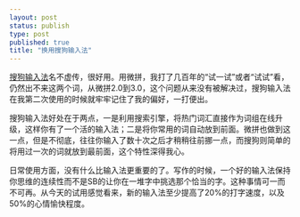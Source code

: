```yaml
--- 
layout: post
status: publish
type: post
published: true
title: "换用搜狗输入法"
---
```

<a href="http://www.sogou.com/pinyin/">搜狗输入法</a>名不虚传，很好用。用微拼，我打了几百年的“试一试”或者“试试”看，仍然出不来这两个词，从微拼2.0到3.0，这个问题从来没有被解决过，搜狗输入法在我第二次使用的时候就牢牢记住了我的偏好，一打便出。

搜狗输入法好处在于两点，一是利用搜索引擎，将热门词汇直接作为词组在线升级，这样你有了一个活的输入法；二是将你常用的词自动放到前面。微拼也做到这一点，但是不彻底，往往你输入了数十次之后才稍稍往前挪一点，而搜狗则简单的将用过一次的词就放到最前面，这个特性深得我心。

日常使用方面，没有什么比输入法更重要的了。写作的时候，一个好的输入法保持你思维的连续性而不是SB的让你在一堆字中挑选那个恰当的字。这种事情可一而不可再。从今天的试用感觉看来，新的输入法至少提高了20%的打字速度，以及50%的心情愉快程度。
